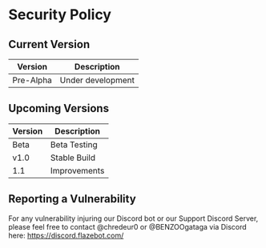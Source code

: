# Security Policy

## Current Version

|Version|Description|
|-------|------------------|
|Pre-Alpha|Under development|

## Upcoming Versions

|Version|Description|
|-------|------------------|
|Beta|Beta Testing|
|v1.0|Stable Build|
|1.1|Improvements|

## Reporting a Vulnerability

For any vulnerability injuring our Discord bot or our Support Discord Server, please feel free to contact @chredeur0 or @BENZOOgataga via Discord here: https://discord.flazebot.com/
